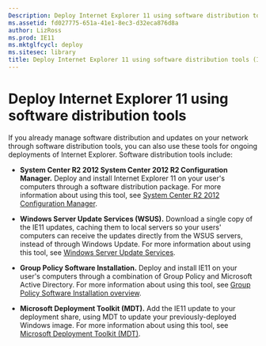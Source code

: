 ```yaml
---
Description: Deploy Internet Explorer 11 using software distribution tools
ms.assetid: fd027775-651a-41e1-8ec3-d32eca876d8a
author: LizRoss
ms.prod: IE11
ms.mktglfcycl: deploy
ms.sitesec: library
title: Deploy Internet Explorer 11 using software distribution tools (Internet Explorer 11 for IT Pros)
---
```


# Deploy Internet Explorer 11 using software distribution tools
If you already manage software distribution and updates on your network through software distribution tools, you can also use these tools for ongoing deployments of Internet Explorer. Software distribution tools include:

-   **System Center R2 2012 System Center 2012 R2 Configuration Manager.** Deploy and install Internet Explorer 11 on your user's computers through a software distribution package. For more information about using this tool, see [System Center R2 2012 Configuration Manager](http://go.microsoft.com/fwlink/p/?LinkID=276664).

-   **Windows Server Update Services (WSUS).** Download a single copy of the IE11 updates, caching them to local servers so your users' computers can receive the updates directly from the WSUS servers, instead of through Windows Update. For more information about using this tool, see [Windows Server Update Services](http://go.microsoft.com/fwlink/p/?LinkID=276790).

-   **Group Policy Software Installation.** Deploy and install IE11 on your user's computers through a combination of Group Policy and Microsoft Active Directory. For more information about using this tool, see [Group Policy Software Installation overview](http://go.microsoft.com/fwlink/p/?LinkId=296365).

-   **Microsoft Deployment Toolkit (MDT).** Add the IE11 update to your deployment share, using MDT to update your previously-deployed Windows image. For more information about using this tool, see [Microsoft Deployment Toolkit (MDT)](http://go.microsoft.com/fwlink/p/?LinkID=331148).

 

 



